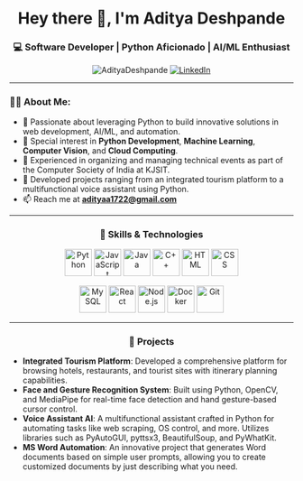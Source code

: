 <h1 align="center">Hey there 👋, I'm Aditya Deshpande</h1>
<h3 align="center">💻 Software Developer | Python Aficionado | AI/ML Enthusiast</h3>

<p align="center">
  <img src="https://komarev.com/ghpvc/?username=AdityaDeshpande&label=Profile%20views&color=0e75b6&style=flat" alt="AdityaDeshpande" />
  <a href="https://www.linkedin.com/feed/?trk=guest_homepage-basic_google-one-tap-submit" target="_blank">
    <img src="https://img.shields.io/badge/LinkedIn-AdityaDeshpande-blue?style=flat-square&logo=linkedin" alt="LinkedIn"/>
  </a>
</p>

---

### 👨‍💻 About Me:
- 🔭 Passionate about leveraging Python to build innovative solutions in web development, AI/ML, and automation.
- 🧠 Special interest in **Python Development**, **Machine Learning**, **Computer Vision**, and **Cloud Computing**.
- 💬 Experienced in organizing and managing technical events as part of the Computer Society of India at KJSIT.
- 🚀 Developed projects ranging from an integrated tourism platform to a multifunctional voice assistant using Python.
- 📫 Reach me at **adityaa1722@gmail.com**

---

<h3 align="center">🚀 Skills & Technologies</h3>

<p align="center">
  <!-- Most used language: Python -->
  <img src="https://img.icons8.com/color/48/000000/python.png" alt="Python" width="48" height="48"/>
  <img src="https://img.icons8.com/color/48/000000/javascript.png" alt="JavaScript" width="48" height="48"/>
  <img src="https://img.icons8.com/color/48/000000/java-coffee-cup-logo.png" alt="Java" width="48" height="48"/>
  <img src="https://img.icons8.com/color/48/000000/c-plus-plus-logo.png" alt="C++" width="48" height="48"/>
  <img src="https://img.icons8.com/color/48/000000/html-5.png" alt="HTML" width="48" height="48"/>
  <img src="https://img.icons8.com/color/48/000000/css3.png" alt="CSS" width="48" height="48"/>
</p>

<p align="center">
  <!-- Additional Tools & Frameworks -->
  <img src="https://img.icons8.com/ios-filled/50/000000/mysql-logo.png" alt="MySQL" width="48" height="48"/>
  <img src="https://img.icons8.com/color/48/000000/react-native.png" alt="React" width="48" height="48"/>
  <img src="https://img.icons8.com/color/48/000000/nodejs.png" alt="Node.js" width="48" height="48"/>
  <img src="https://img.icons8.com/color/48/000000/docker.png" alt="Docker" width="48" height="48"/>
  <img src="https://img.icons8.com/color/48/000000/git.png" alt="Git" width="48" height="48"/>
</p>

---

<h3 align="center">📂 Projects</h3>

- **Integrated Tourism Platform**: Developed a comprehensive platform for browsing hotels, restaurants, and tourist sites with itinerary planning capabilities.
- **Face and Gesture Recognition System**: Built using Python, OpenCV, and MediaPipe for real-time face detection and hand gesture-based cursor control.
- **Voice Assistant AI**: A multifunctional assistant crafted in Python for automating tasks like web scraping, OS control, and more. Utilizes libraries such as PyAutoGUI, pyttsx3, BeautifulSoup, and PyWhatKit.
- **MS Word Automation**: An innovative project that generates Word documents based on simple user prompts, allowing you to create customized documents by just describing what you need.


  
